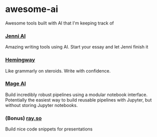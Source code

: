 # awesome-ai
Awesome tools built with AI that I'm keeping track of


### [Jenni AI](https://jenni.ai/)
Amazing writing tools using AI. Start your essay and let Jenni finish it

### [Hemingway](https://hemingwayapp.com/)
Like grammarly on steroids. Write with confidence.

### [Mage AI](https://pypi.org/project/dataquality/)
Build incredibly robust pipelines using a modular notebook interface. Potentially the easiest way to build reusable pipelines with Jupyter, but without storing Jupyter notebooks.



### (Bonus) [ray.so](https://ray.so)
Build nice code snippets for presentations

